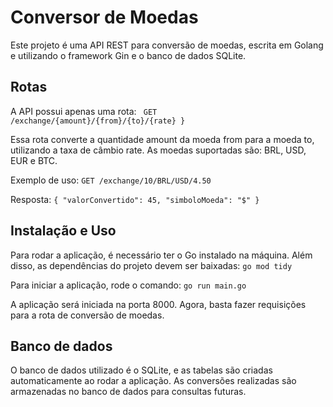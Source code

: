  # Conversor de Moedas  #
Este projeto é uma API REST para conversão de moedas, escrita em Golang e utilizando o framework Gin e o banco de dados SQLite.

## Rotas ##
A API possui apenas uma rota:
`
GET /exchange/{amount}/{from}/{to}/{rate}
}`


Essa rota converte a quantidade amount da moeda from para a moeda to, utilizando a taxa de câmbio rate. As moedas suportadas são: BRL, USD, EUR e BTC.

Exemplo de uso:
`
GET /exchange/10/BRL/USD/4.50
`

Resposta:  `{
  "valorConvertido": 45,
  "simboloMoeda": "$"
}`


## Instalação e Uso ##
Para rodar a aplicação, é necessário ter o Go instalado na máquina. Além disso, as dependências do projeto devem ser baixadas:
`
go mod tidy
`

Para iniciar a aplicação, rode o comando:
`
go run main.go
`

A aplicação será iniciada na porta 8000. Agora, basta fazer requisições para a rota de conversão de moedas.

## Banco de dados ##
O banco de dados utilizado é o SQLite, e as tabelas são criadas automaticamente ao rodar a aplicação. As conversões realizadas são armazenadas no banco de dados para consultas futuras.
